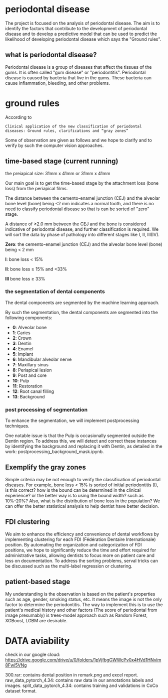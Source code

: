 # periodontal disease
The project is focused on the analysis of periodontal disease. 
The aim is to identify the factors that contribute to the development of periodontal disease and to develop a predictive model that can be used to predict the likelihood of developing periodontal disease which says the "Ground rules".

## what is periodontal disease?
Periodontal disease is a group of diseases that affect the tissues of the gums. It is often called "gum disease" or "periodontitis". Periodontal disease is caused by bacteria that live in the gums. These bacteria can cause inflammation, bleeding, and other problems.


# ground rules
According to 

```
Clinical application of the new classification of periodontal
diseases: Ground rules, clarifications and “gray zones”
```

Some of observation are given as follows and we hope to clarify and to verify by such the computer vision approaches. 

## time-based stage (current running)

the preiapical size: 31mm x 41mm or 31mm x 41mm

Our main goal is to get the time-based stage by the attachment loss (bone loss) from the periapical films.

The distance between the cemento-enamel junction (CEJ) and the alveolar bone level (bone) being <2 mm indicates a normal tooth, and there is no need to classify periodontal disease so that is can be sorted of "zero" stage. 

A distance of ≥2.0 mm between the CEJ and the bone is considered indicative of periodontal disease, and further classification is required.
We will sort the data by phase of pathology into different stages like I, II, III(IV).

**Zero**: the cemento-enamel junction (CEJ) and the alveolar bone level (bone) being < 2 mm

**I**: bone loss < 15%

**II**: bone loss ≥ 15% and <33%

**III** bone loss ≥ 33%


### the segmentation of dental components 
The dental components are segmented by the machine learning approach. 

By such the segmentation, the dental components are segmented into the following components: 

- **0**: Alveolar bone
- **1**: Caries
- **2**: Crown
- **3**: Dentin
- **4**: Enamel
- **5**: Implant
- **6**: Mandibular alveolar nerve
- **7**: Maxillary sinus
- **8**: Periapical lesion
- **9**: Post and core
- **10**: Pulp
- **11**: Restoration
- **12**: Root canal filling
- **13**: Background

### post processing of segmentation

To enhance the segmentation, we will implement postprocessing techniques.

One notable issue is that the Pulp is occasionally segmented outside the Dentin region. To address this, we will detect and correct these instances by identifying the background and replacing it with Dentin, as detailed in the work: postprocessing_background_mask.ipynb.


## Exemplify the gray zones
Simple criteria may be not enough to verify the classification of periodontal diseases. For example, bone loss < 15% is sorted of initial periodontitis (I), is this correct? how is the bound can be determined in the clinical experience? or the better way is to using the bound width? such as 10%-20%? Also, what is the distribution of bone loss in the population? We can offer the better statistical analysis to help dentist have better decision. 

## FDI clustering
We aim to enhance the efficiency and convenience of dental workflows by implementing clustering for each FDI (Fédération Dentaire Internationale) position. By automating the organization and categorization of FDI positions, we hope to significantly reduce the time and effort required for administrative tasks, allowing dentists to focus more on patient care and less on documentation. To address the sorting problems, serval tricks can be discussed such as the multi-label regression or clustering.  

## patient-based stage
My understanding is the observation is based on the patient's properties such as age, gender, smoking status, etc. It means the image is not the only factor to determine the periodontitis. The way to implement this is to use the patient's medical history and other factors (The score of periodontal from image presumably) is trees-model approach such as Random Forest, XGBoost, LGBM are desirable.


# DATA aviability
check in our google cloud:
https://drive.google.com/drive/u/0/folders/1pVjfbgGWWcPv0x4HVd1HNvlm8Fwi5VNg

300.rar: contains dental position in remark.png and excel report.
raw_data_pytorch_4.34: contains raw data in our annotations labels and images.
split_data_pytorch_4.34: contains  training and validations in CoCo dataset format.